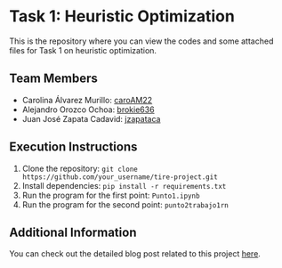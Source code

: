 # Task 1: Heuristic Optimization

This is the repository where you can view the codes and some attached files for Task 1 on heuristic optimization.

## Team Members
- Carolina Álvarez Murillo: [caroAM22](https://github.com/caroAM22)
- Alejandro Orozco Ochoa: [brokie636](https://github.com/brokie636)
- Juan José Zapata Cadavid: [jzapataca](https://github.com/jzapataca)

## Execution Instructions

1. Clone the repository: `git clone https://github.com/your_username/tire-project.git`
2. Install dependencies: `pip install -r requirements.txt`
3. Run the program for the first point: `Punto1.ipynb`
4. Run the program for the second point: `punto2trabajo1rn`

## Additional Information

You can check out the detailed blog post related to this project [here](https://harmless-dingo-1e8.notion.site/Trabajo-01-Optimizaci-n-heur-stica-40bb3c8ffa8d455087f56a55a8438e46).
